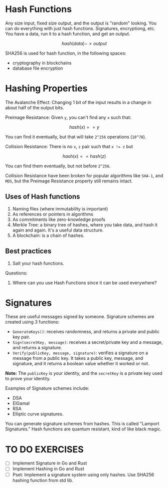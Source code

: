 # Hash Functions
Any size input, fixed size output, and the output is "random" looking.
You can do everything with just hash functions. Signatures, encryptiong, etc.
You have a data, run it to a hash function, and get an output.
```math
hash(data) -> output
```
SHA256 is used for hash function, in the following spaces:
- cryptography in blockchains
- database file encryption

# Hashing  Properties
The Avalanche Effect:
Changing 1 bit of the input results in a change in about half of the output bits.

Preimage Resistance:
Given `y`, you can't find any `x` such that:
```math
hash(x) == y
```
You can find it eventually, but that will take `2^256` operations (`10^78`).

Collision Resistance:
There is no `x`, `z` pair such that `x != z` but
```math
hash(x) == hash(z)
```
You can find them eventually, but not before `2^256`.

Collision Resistance have been broken for popular algorithms like `SHA-1`,  and `MD5`, but the Preimage Resistance property still remains intact.

## Uses of Hash functions
1. Naming files (where immutability is important)
2. As references or pointers in algorithms
3. As commitments like zero-knowledge proofs
4. Merkle Tree: a binary tree of hashes, where you take data, and hash it again and again.  It's a useful data structure.
5. A blockchain: is a chain of hashes.

## Best practices
1. Salt your hash functions.

Questions:
1. Where can you use Hash Functions since it can be used everywhere?

# Signatures
These are useful messages signed by someone. Signature schemes are created using 3 functions:
- `GenerateKeys()`: receives randomness, and returns a private and public key pair.
- `Sign(secretKey, message)`: receives a secret/private key and a message, and returns a signature.
- `Verify(publicKey, message, signature)`: verifies a signature on a message from a public key.
It takes a public key, message, and signature, and it returns a boolean value whether it worked or not.

**Note:** The `publicKey` is your identity, and the `secretKey` is a private key used to prove your identity.

Examples of Signature schemes include:
- DSA
- ElGamal
- RSA
- Elliptic curve signatures.

You can generate signature schemes from hashes. This is called "Lamport Signatures." Hash functions are quantum resistant, kind of like black magic.

# TO DO EXERCISES
* [ ] Implement Signature in Go and Rust
* [ ] Implement Hashing in Go and Rust
* [ ] Pset: Implement a signature system using only hashes. Use SHA256 hashing function from std lib.
